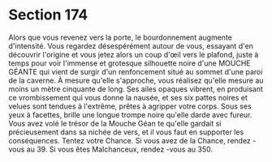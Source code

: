 # Section 174

Alors que vous revenez vers la porte, le bourdonnement augmente d'intensité. Vous
regardez désespérément autour de vous, essayant d'en découvrir l'origine et vous jetez
alors un coup d'œil vers le plafond, juste à temps pour voir l'immense et grotesque
silhouette noire d'une MOUCHE GÉANTE qui vient de surgir d'un renfoncement situé au
sommet d'une paroi de la caverne. À mesure qu'elle s'approche, vous réalisez qu'elle
mesure au moins un mètre cinquante de long. Ses ailes opaques vibrent, en produisant ce
vrombissement qui vous donne la nausée, et ses six pattes noires et velues sont tendues à
l'extrême, prêtes à agripper votre corps. Sous ses yeux à facettes, brille une longue
trompe noire qu'elle darde avec fureur. Vous avez volé le trésor de la Mouche Géan te
qu'elle gardait si précieusement dans sa nichée de vers, et il vous faut en supporter les
conséquences. Tentez votre Chance. Si vous avez de la Chance, rendez -vous au 39. Si
vous êtes Malchanceux, rendez -vous au 350.